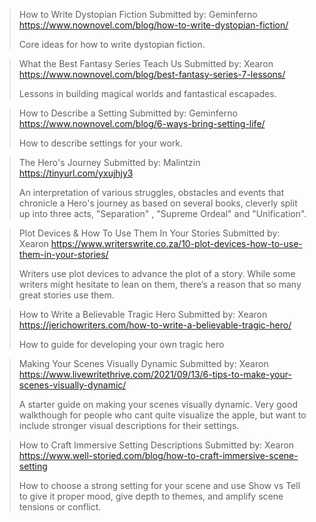 > How to Write Dystopian Fiction
> Submitted by: Geminferno
> <https://www.nownovel.com/blog/how-to-write-dystopian-fiction/>
> 
> Core ideas for how to write dystopian fiction. 

> What the Best Fantasy Series Teach Us
> Submitted by: Xearon
> <https://www.nownovel.com/blog/best-fantasy-series-7-lessons/>
> 
> Lessons in building magical worlds and fantastical escapades. 

> How to Describe a Setting
> Submitted by: Geminferno
> <https://www.nownovel.com/blog/6-ways-bring-setting-life/>
> 
> How to describe settings for your work.

> The Hero's Journey
> Submitted by: Malintzin
> <https://tinyurl.com/yxujhjy3>
> 
> An interpretation of various struggles, obstacles and events that chronicle a Hero's journey as based on several books, cleverly split up into three acts, "Separation" , "Supreme Ordeal" and "Unification".

> Plot Devices & How To Use Them In Your Stories
> Submitted by: Xearon
> <https://www.writerswrite.co.za/10-plot-devices-how-to-use-them-in-your-stories/>
> 
> Writers use plot devices to advance the plot of a story. While some writers might hesitate to lean on them, there’s a reason that so many great stories use them.

> How to Write a Believable Tragic Hero
> Submitted by: Xearon
> <https://jerichowriters.com/how-to-write-a-believable-tragic-hero/>
> 
> How to guide for developing your own tragic hero

> Making Your Scenes Visually Dynamic
> Submitted by: Xearon
> <https://www.livewritethrive.com/2021/09/13/6-tips-to-make-your-scenes-visually-dynamic/>
> 
> A starter guide on making your scenes visually dynamic. Very good walkthough for people who cant quite visualize the apple, but want to include stronger visual descriptions for their settings. 

> How to Craft Immersive Setting Descriptions
> Submitted by: Xearon
> <https://www.well-storied.com/blog/how-to-craft-immersive-scene-setting>
> 
> How to choose a strong setting for your scene and use Show vs Tell to give it proper mood, give depth to themes, and amplify scene tensions or conflict. 
